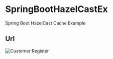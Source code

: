 # SpringBootHazelCastEx
Spring Boot HazelCast Cache Example

## Url

![Customer Register](http://localhost:8080/customer/reg)
